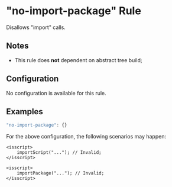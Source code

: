 # "no-import-package" Rule

Disallows "import" calls.

## Notes 

- This rule does **not** dependent on abstract tree build;

## Configuration

No configuration is available for this rule.

## Examples

```js
"no-import-package": {}
```

For the above configuration, the following scenarios may happen:

```
<isscript>
    importScript("..."); // Invalid;
</isscript>
```

```
<isscript>
    importPackage("..."); // Invalid;
</isscript>
```
